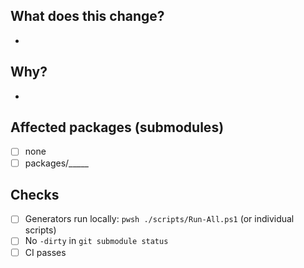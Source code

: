 ## What does this change?
-

## Why?
-

## Affected packages (submodules)
- [ ] none
- [ ] packages/_____

## Checks
- [ ] Generators run locally: `pwsh ./scripts/Run-All.ps1` (or individual scripts)  
- [ ] No `-dirty` in `git submodule status`
- [ ] CI passes
